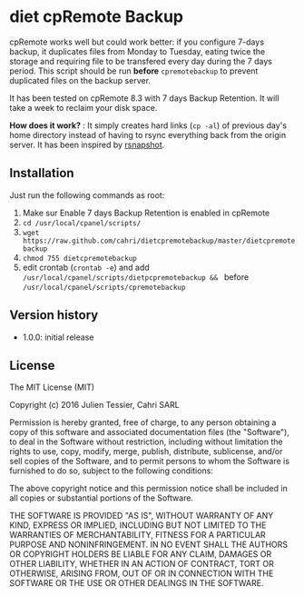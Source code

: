 diet cpRemote Backup
====================

cpRemote works well but could work better: if you configure 7-days backup, it duplicates files from Monday to Tuesday, eating twice the storage and requiring file to be transfered every day during the 7 days period. This script should be run **before** `cpremotebackup` to prevent duplicated files on the backup server.

It has been tested on cpRemote 8.3 with 7 days Backup Retention. It will take a week to reclaim your disk space.

**How does it work?**
: It simply creates hard links (`cp -al`) of previous day's home directory instead of having to rsync everything back from the origin server. It has been inspired by [rsnapshot](http://rsnapshot.org/).

Installation
------------

Just run the following commands as root:

1. Make sur Enable 7 days Backup Retention is enabled in cpRemote
2. `cd /usr/local/cpanel/scripts/`
3. `wget https://raw.github.com/cahri/dietcpremotebackup/master/dietcpremotebackup`
4. `chmod 755 dietcpremotebackup`
5. edit crontab (`crontab -e`) and add `/usr/local/cpanel/scripts/dietpcpremotebackup && ` before `/usr/local/cpanel/scripts/cpremotebackup`

Version history
---------------

* 1.0.0: initial release

License
-------

The MIT License (MIT)

Copyright (c) 2016 Julien Tessier, Cahri SARL

Permission is hereby granted, free of charge, to any person obtaining a copy
of this software and associated documentation files (the "Software"), to deal
in the Software without restriction, including without limitation the rights
to use, copy, modify, merge, publish, distribute, sublicense, and/or sell
copies of the Software, and to permit persons to whom the Software is
furnished to do so, subject to the following conditions:

The above copyright notice and this permission notice shall be included in
all copies or substantial portions of the Software.

THE SOFTWARE IS PROVIDED "AS IS", WITHOUT WARRANTY OF ANY KIND, EXPRESS OR
IMPLIED, INCLUDING BUT NOT LIMITED TO THE WARRANTIES OF MERCHANTABILITY,
FITNESS FOR A PARTICULAR PURPOSE AND NONINFRINGEMENT. IN NO EVENT SHALL THE
AUTHORS OR COPYRIGHT HOLDERS BE LIABLE FOR ANY CLAIM, DAMAGES OR OTHER
LIABILITY, WHETHER IN AN ACTION OF CONTRACT, TORT OR OTHERWISE, ARISING FROM,
OUT OF OR IN CONNECTION WITH THE SOFTWARE OR THE USE OR OTHER DEALINGS IN
THE SOFTWARE.
